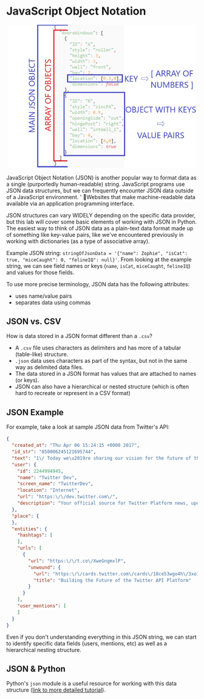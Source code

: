 # JavaScript Object Notation

<p align="center"><img src="https://github.com/kwaldenphd/python-structured-data/blob/main/images/JSONSample.jpg?raw=true" width="500"></p>

JavaScript Object Notation (JSON) is another popular way to format data as a single (purportedly human-readable) string. JavaScript programs use JSON data structures, but we can frequently encounter JSON data outside of a JavaScript environment.
'
Websites that make machine-readable data available via an application programming interface.

JSON structures can vary WIDELY depending on the specific data provider, but this lab will cover some basic elements of working with JSON in Python. The easiest way to think of JSON data as a plain-text data format made up of something like key-value pairs, like we've encountered previously in working with dictionaries (as a type of associative array).

Example JSON string: `stringOfJsonData = '{"name": Zophie", "isCat": true, "miceCaught": 0, "felineIQ": null}'`. From looking at the example string, we can see field names or keys (`name`, `isCat`, `miceCaught`, `felineIQ`) and values for those fields.

To use more precise terminology, JSON data has the following attributes:
- uses name/value pairs
- separates data using commas

## JSON vs. CSV

How is data stored in a JSON format different than a `.csv`?
- A `.csv` file uses characters as delimiters and has more of a tabular (table-like) structure.
- `.json` data uses characters as part of the syntax, but not in the same way as delimited data files.
- The data stored in a JSON format has values that are attached to names (or keys).
- JSON can also have a hierarchical or nested structure (which is often hard to recreate or represent in a CSV format)

## JSON Example

For example, take a look at sample JSON data from Twitter's API:

```JSON
{
  "created_at": "Thu Apr 06 15:24:15 +0000 2017",
  "id_str": "850006245121695744",
  "text": "1\/ Today we\u2019re sharing our vision for the future of the Twitter API platform!\nhttps:\/\/t.co\/XweGngmxlP",
  "user": {
    "id": 2244994945,
    "name": "Twitter Dev",
    "screen_name": "TwitterDev",
    "location": "Internet",
    "url": "https:\/\/dev.twitter.com\/",
    "description": "Your official source for Twitter Platform news, updates & events. Need technical help? Visit https:\/\/twittercommunity.com\/ \u2328\ufe0f #TapIntoTwitter"
  },
  "place": {   
  },
  "entities": {
    "hashtags": [      
    ],
    "urls": [
      {
        "url": "https:\/\/t.co\/XweGngmxlP",
        "unwound": {
          "url": "https:\/\/cards.twitter.com\/cards\/18ce53wgo4h\/3xo1c",
          "title": "Building the Future of the Twitter API Platform"
        }
      }
    ],
    "user_mentions": [     
    ]
  }
}
```

Even if you don't understanding everything in this JSON string, we can start to identify specific data fields (users, mentions, etc) as well as a hierarchical nesting structure.

## JSON & Python

Python's `json` module is a useful resource for working with this data structure ([link to more detailed tutorial](https://github.com/kwaldenphd/python-structured-data/tree/main#javascript-object-notation)).